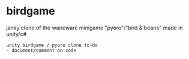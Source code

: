 # birdgame
janky clone of the warioware minigame "pyoro"/"bird &amp; beans" made in unity/c#

```
unity birdgame / pyoro clone to-do
- document/comment on code
```
